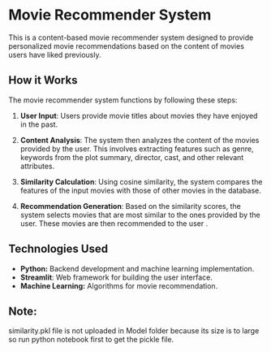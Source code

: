 # Movie Recommender System

This is a content-based movie recommender system designed to provide personalized movie recommendations based on the content of movies users have liked previously.

## How it Works

The movie recommender system functions by following these steps:

1. **User Input**: Users provide movie titles about movies they have enjoyed in the past.

2. **Content Analysis**: The system then analyzes the content of the movies provided by the user. This involves extracting features such as genre, keywords from the plot summary, director, cast, and other relevant attributes.

3. **Similarity Calculation**: Using cosine similarity, the system compares the features of the input movies with those of other movies in the database.

4. **Recommendation Generation**: Based on the similarity scores, the system selects movies that are most similar to the ones provided by the user. These movies are then recommended to the user .

## Technologies Used

- **Python:** Backend development and machine learning implementation.
- **Streamlit**: Web framework for building the user interface.
- **Machine Learning:** Algorithms for movie recommendation.

## Note: 
similarity.pkl file is not uploaded in Model folder because its size is to large so run python notebook first to get the pickle file.

